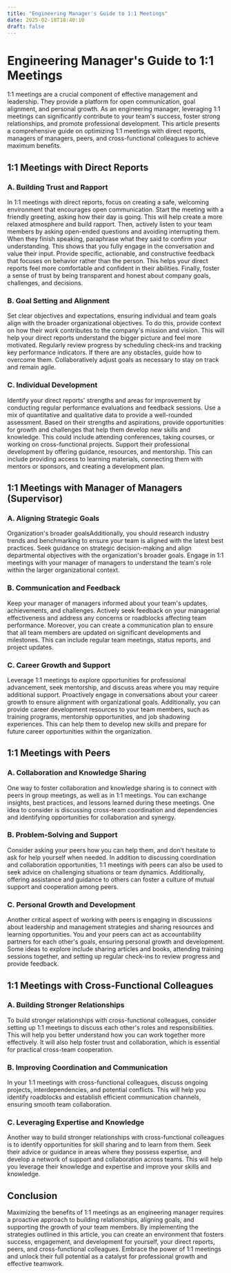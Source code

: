 ```yaml
---
title: "Engineering Manager's Guide to 1:1 Meetings"
date: 2025-02-18T18:40:10
draft: false
---
```


# Engineering Manager's Guide to 1:1 Meetings

1:1 meetings are a crucial component of effective management and leadership. They provide a platform for open communication, goal alignment, and personal growth. As an engineering manager, leveraging 1:1 meetings can significantly contribute to your team's success, foster strong relationships, and promote professional development. This article presents a comprehensive guide on optimizing 1:1 meetings with direct reports, managers of managers, peers, and cross-functional colleagues to achieve maximum benefits.

## 1:1 Meetings with Direct Reports

### A. Building Trust and Rapport

In 1:1 meetings with direct reports, focus on creating a safe, welcoming environment that encourages open communication. Start the meeting with a friendly greeting, asking how their day is going. This will help create a more relaxed atmosphere and build rapport. Then, actively listen to your team members by asking open-ended questions and avoiding interrupting them. When they finish speaking, paraphrase what they said to confirm your understanding. This shows that you fully engage in the conversation and value their input. Provide specific, actionable, and constructive feedback that focuses on behavior rather than the person. This helps your direct reports feel more comfortable and confident in their abilities. Finally, foster a sense of trust by being transparent and honest about company goals, challenges, and decisions.

### B. Goal Setting and Alignment

Set clear objectives and expectations, ensuring individual and team goals align with the broader organizational objectives. To do this, provide context on how their work contributes to the company's mission and vision. This will help your direct reports understand the bigger picture and feel more motivated. Regularly review progress by scheduling check-ins and tracking key performance indicators. If there are any obstacles, guide how to overcome them. Collaboratively adjust goals as necessary to stay on track and remain agile.

### C. Individual Development

Identify your direct reports' strengths and areas for improvement by conducting regular performance evaluations and feedback sessions. Use a mix of quantitative and qualitative data to provide a well-rounded assessment. Based on their strengths and aspirations, provide opportunities for growth and challenges that help them develop new skills and knowledge. This could include attending conferences, taking courses, or working on cross-functional projects. Support their professional development by offering guidance, resources, and mentorship. This can include providing access to learning materials, connecting them with mentors or sponsors, and creating a development plan.

## 1:1 Meetings with Manager of Managers (Supervisor)

### A. Aligning Strategic Goals

Organization's broader goalsAdditionally, you should research industry trends and benchmarking to ensure your team is aligned with the latest best practices. Seek guidance on strategic decision-making and align departmental objectives with the organization's broader goals. Engage in 1:1 meetings with your manager of managers to understand the team's role within the larger organizational context.

### B. Communication and Feedback

Keep your manager of managers informed about your team's updates, achievements, and challenges. Actively seek feedback on your managerial effectiveness and address any concerns or roadblocks affecting team performance. Moreover, you can create a communication plan to ensure that all team members are updated on significant developments and milestones. This can include regular team meetings, status reports, and project updates.

### C. Career Growth and Support

Leverage 1:1 meetings to explore opportunities for professional advancement, seek mentorship, and discuss areas where you may require additional support. Proactively engage in conversations about your career growth to ensure alignment with organizational goals. Additionally, you can provide career development resources to your team members, such as training programs, mentorship opportunities, and job shadowing experiences. This can help them to develop new skills and prepare for future career opportunities within the organization.

## 1:1 Meetings with Peers

### A. Collaboration and Knowledge Sharing

One way to foster collaboration and knowledge sharing is to connect with peers in group meetings, as well as in 1:1 meetings. You can exchange insights, best practices, and lessons learned during these meetings. One idea to consider is discussing cross-team coordination and dependencies and identifying opportunities for collaboration and synergy.

### B. Problem-Solving and Support

Consider asking your peers how you can help them, and don't hesitate to ask for help yourself when needed. In addition to discussing coordination and collaboration opportunities, 1:1 meetings with peers can also be used to seek advice on challenging situations or team dynamics. Additionally, offering assistance and guidance to others can foster a culture of mutual support and cooperation among peers.

### C. Personal Growth and Development

Another critical aspect of working with peers is engaging in discussions about leadership and management strategies and sharing resources and learning opportunities. You and your peers can act as accountability partners for each other's goals, ensuring personal growth and development. Some ideas to explore include sharing articles and books, attending training sessions together, and setting up regular check-ins to review progress and provide feedback.

## 1:1 Meetings with Cross-Functional Colleagues

### A. Building Stronger Relationships

To build stronger relationships with cross-functional colleagues, consider setting up 1:1 meetings to discuss each other's roles and responsibilities. This will help you better understand how you can work together more effectively. It will also help foster trust and collaboration, which is essential for practical cross-team cooperation.

### B. Improving Coordination and Communication

In your 1:1 meetings with cross-functional colleagues, discuss ongoing projects, interdependencies, and potential conflicts. This will help you identify roadblocks and establish efficient communication channels, ensuring smooth team collaboration.

### C. Leveraging Expertise and Knowledge

Another way to build stronger relationships with cross-functional colleagues is to identify opportunities for skill sharing and to learn from them. Seek their advice or guidance in areas where they possess expertise, and develop a network of support and collaboration across teams. This will help you leverage their knowledge and expertise and improve your skills and knowledge.

## Conclusion

Maximizing the benefits of 1:1 meetings as an engineering manager requires a proactive approach to building relationships, aligning goals, and supporting the growth of your team members. By implementing the strategies outlined in this article, you can create an environment that fosters success, engagement, and development for yourself, your direct reports, peers, and cross-functional colleagues. Embrace the power of 1:1 meetings and unlock their full potential as a catalyst for professional growth and effective teamwork.
